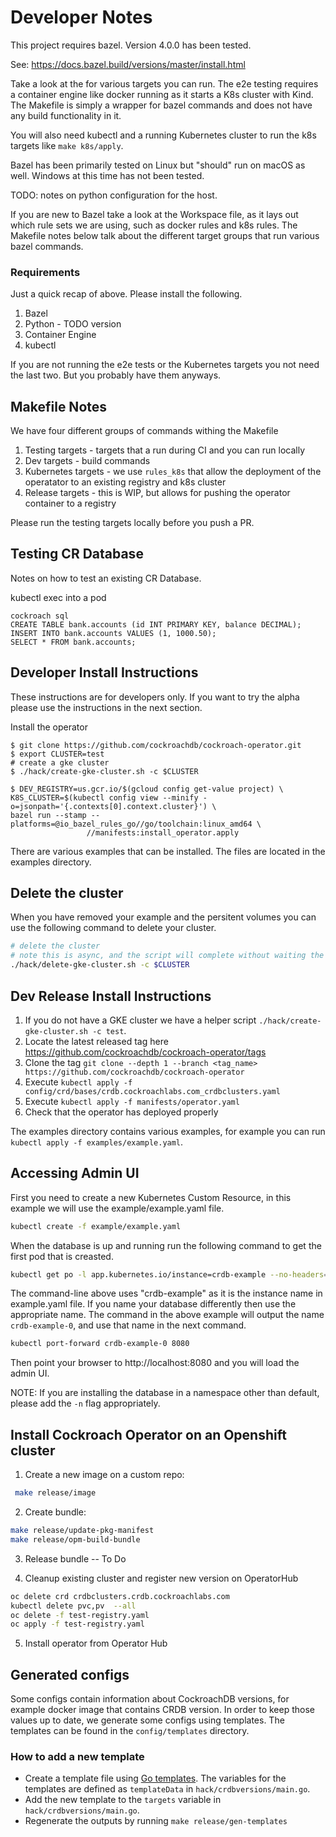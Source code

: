 # Developer Notes

This project requires bazel. Version 4.0.0 has been tested.

See: https://docs.bazel.build/versions/master/install.html

Take a look at the [](Makefile) for various targets you can run. The e2e testing requires a container engine like docker running
as it starts a K8s cluster with Kind.  The Makefile is simply a wrapper for bazel commands and does not
have any build functionality in it.

You will also need kubectl and a running Kubernetes cluster to run the k8s targets like `make k8s/apply`. 

Bazel has been primarily tested on Linux but "should" run on macOS as well.  Windows at this time has not been tested.

TODO: notes on python configuration for the host.

If you are new to Bazel take a look at the Workspace file, as it lays out which rule sets we are using, such as docker rules and k8s rules.  The Makefile notes below talk about the different target groups that run various bazel commands.

### Requirements

Just a quick recap of above.  Please install the following.

1. Bazel
1. Python - TODO version 
1. Container Engine
1. kubectl

If you are not running the e2e tests or the Kubernetes targets you not need the last two.  But you probably have them anyways.


## Makefile Notes

We have four different groups of commands withing the Makefile

1. Testing targets - targets that a run during CI and you can run locally
2. Dev targets - build commands
3. Kubernetes targets - we use `rules_k8s` that allow the deployment of the operatator to an existing registry and k8s cluster
4. Release targets - this is WIP, but allows for pushing the operator container to a registry

Please run the testing targets locally before you push a PR.


## Testing CR Database

Notes on how to test an existing CR Database.

kubectl exec into a pod

```
cockroach sql
CREATE TABLE bank.accounts (id INT PRIMARY KEY, balance DECIMAL);
INSERT INTO bank.accounts VALUES (1, 1000.50);
SELECT * FROM bank.accounts;
```

## Developer Install Instructions

These instructions are for developers only.  If you want to try the alpha please use the instructions in
the next section.

Install the operator

```console
$ git clone https://github.com/cockroachdb/cockroach-operator.git
$ export CLUSTER=test
# create a gke cluster
$ ./hack/create-gke-cluster.sh -c $CLUSTER

$ DEV_REGISTRY=us.gcr.io/$(gcloud config get-value project) \
K8S_CLUSTER=$(kubectl config view --minify -o=jsonpath='{.contexts[0].context.cluster}') \
bazel run --stamp --platforms=@io_bazel_rules_go//go/toolchain:linux_amd64 \
                 //manifests:install_operator.apply
```

There are various examples that can be installed.  The files are located in the examples directory.

## Delete the cluster

When you have removed your example and the persitent volumes you can use the following command to delete your cluster.

```bash
# delete the cluster
# note this is async, and the script will complete without waiting the entire time
./hack/delete-gke-cluster.sh -c $CLUSTER
```

## Dev Release Install Instructions

1. If you do not have a GKE cluster we have a helper script `./hack/create-gke-cluster.sh -c test`.
1. Locate the latest released tag here  https://github.com/cockroachdb/cockroach-operator/tags
1. Clone the tag `git clone --depth 1 --branch <tag_name> https://github.com/cockroachdb/cockroach-operator`
1. Execute `kubectl apply -f config/crd/bases/crdb.cockroachlabs.com_crdbclusters.yaml`
1. Execute `kubectl apply -f manifests/operator.yaml`
1. Check that the operator has deployed properly

The examples directory contains various examples, for example you can run `kubectl apply -f examples/example.yaml`.  

## Accessing Admin UI

First you need to create a new Kubernetes Custom Resource, in this example we will use the example/example.yaml file.

```bash
kubectl create -f example/example.yaml
```

When the database is up and running run the following command to get the first pod that is creasted.

```bash
kubectl get po -l app.kubernetes.io/instance=crdb-example --no-headers=true | head -n 1 | awk '{ print $1 }'
```

The command-line above uses "crdb-example" as it is the instance name in example.yaml file.  If you name your database differently then use the appropriate name.  The command in the above example will output the name `crdb-example-0`, and use that name in the next command.

```bash
kubectl port-forward crdb-example-0 8080
```

Then point your browser to http://localhost:8080 and you will load the admin UI.

NOTE: If you are installing the database in a namespace other than default, please add the `-n` flag appropriately.

## Install Cockroach Operator on an Openshift cluster

1. Create a new image on a custom repo:

```bash
 make release/image
```

2. Create bundle:
```bash
make release/update-pkg-manifest
make release/opm-build-bundle
```
3. Release bundle -- To Do 

4. Cleanup existing cluster  and register new version on OperatorHub
```bash
oc delete crd crdbclusters.crdb.cockroachlabs.com
kubectl delete pvc,pv  --all
oc delete -f test-registry.yaml
oc apply -f test-registry.yaml
```
5. Install operator from Operator Hub

## Generated configs

Some configs contain information about CockroachDB versions, for example docker image
that contains CRDB version. In order to keep those values up to date, we
generate some configs using templates. The templates can be found in the
`config/templates` directory.

### How to add a new template

* Create a template file using [Go templates](https://pkg.go.dev/text/template).
  The variables for the templates are defined as `templateData` in
  `hack/crdbversions/main.go`.
* Add the new template to the `targets` variable in `hack/crdbversions/main.go`.
* Regenerate the outputs by running `make release/gen-templates`
